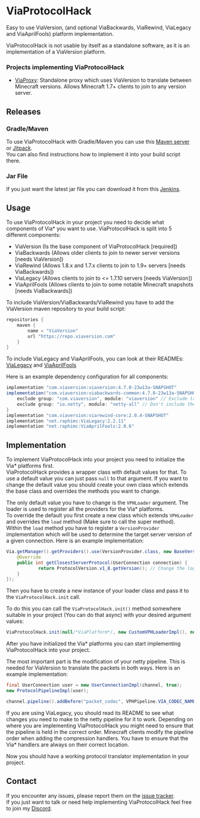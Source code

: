 # ViaProtocolHack
Easy to use ViaVersion, (and optional ViaBackwards, ViaRewind, ViaLegacy and ViaAprilFools) platform implementation.

ViaProtocolHack is not usable by itself as a standalone software, as it is an implementation of a ViaVersion platform.

### Projects implementing ViaProtocolHack
- [ViaProxy](https://github.com/RaphiMC/ViaProxy): Standalone proxy which uses ViaVersion to translate between Minecraft versions. Allows Minecraft 1.7+ clients to join to any version server.

## Releases
### Gradle/Maven
To use ViaProtocolHack with Gradle/Maven you can use this [Maven server](https://maven.lenni0451.net/#/releases/net/raphimc/ViaProtocolHack) or [Jitpack](https://jitpack.io/#RaphiMC/ViaProtocolHack).  
You can also find instructions how to implement it into your build script there.

### Jar File
If you just want the latest jar file you can download it from this [Jenkins](https://build.lenni0451.net/job/ViaProtocolHack/).

## Usage
To use ViaProtocolHack in your project you need to decide what components of Via* you want to use.
ViaProtocolHack is split into 5 different components:
- ViaVersion (Is the base component of ViaProtocolHack [required])
- ViaBackwards (Allows older clients to join to newer server versions [needs ViaVersion])
- ViaRewind (Allows 1.8.x and 1.7.x clients to join to 1.9+ servers [needs ViaBackwards])
- ViaLegacy (Allows clients to join to <= 1.7.10 servers [needs ViaVersion])
- ViaAprilFools (Allows clients to join to some notable Minecraft snapshots [needs ViaBackwards])

To include ViaVersion/ViaBackwards/ViaRewind you have to add the ViaVersion maven repository to your build script:
```groovy
repositories {
    maven {
        name = "ViaVersion"
        url "https://repo.viaversion.com"
    }
}
```
To include ViaLegacy and ViaAprilFools, you can look at their READMEs: [ViaLegacy](https://github.com/RaphiMC/ViaLegacy/blob/main/README.md#releases) and [ViaAprilFools](https://github.com/RaphiMC/ViaAprilFools/blob/main/README.md#releases)

Here is an example dependency configuration for all components:
```groovy
implementation "com.viaversion:viaversion:4.7.0-23w13a-SNAPSHOT"
implementation("com.viaversion:viabackwards-common:4.7.0-23w13a-SNAPSHOT") {
    exclude group: "com.viaversion", module: "viaversion" // Exclude transitive dependency. Include manually for more control
    exclude group: "io.netty", module: "netty-all" // Don't include the outdated netty version
}
implementation "com.viaversion:viarewind-core:2.0.4-SNAPSHOT"
implementation "net.raphimc:ViaLegacy:2.2.11"
implementation "net.raphimc:ViaAprilFools:2.0.6"
```

## Implementation
To implement ViaProtocolHack into your project you need to initialize the Via* platforms first.  
ViaProtocolHack provides a wrapper class with default values for that. To use a default value you can just pass ``null`` to that argument.
If you want to change the default value you should create your own class which extends the base class and overrides the methods you want to change.

The only default value you have to change is the ``VPHLoader`` argument. The loader is used to register all the providers for the Via* platforms.  
To override the default you first create a new class which extends ``VPHLoader`` and overrides the ``load`` method (Make sure to call the super method).  
Within the ``load`` method you have to register a ``VersionProvider`` implementation which will be used to determine the target server version of a given connection.
Here is an example implementation:
```java
Via.getManager().getProviders().use(VersionProvider.class, new BaseVersionProvider() {
    @Override
    public int getClosestServerProtocol(UserConnection connection) {
            return ProtocolVersion.v1_8.getVersion(); // Change the logic here to select the target server version
    }
});
```
Then you have to create a new instance of your loader class and pass it to the ``ViaProtocolHack.init`` call.

To do this you can call the ``ViaProtocolHack.init()`` method somewhere suitable in your project (You can do that async) with your desired argument values:
```java
ViaProtocolHack.init(null/*ViaPlatform*/, new CustomVPHLoaderImpl(), null/*ViaInjector*/, null/*ViaCommandHandler*/, ViaBackwardsPlatformImpl::new, ViaLegacyPlatformImpl::new, ViaAprilFoolsPlatformImpl::new);
```

After you have initialized the Via* platforms you can start implementing ViaProtocolHack into your project.

The most important part is the modification of your netty pipeline. This is needed for ViaVersion to translate the packets in both ways.
Here is an example implementation:
```java
final UserConnection user = new UserConnectionImpl(channel, true);
new ProtocolPipelineImpl(user);

channel.pipeline().addBefore("packet_codec", VPHPipeline.VIA_CODEC_NAME, new ViaCodec(user));
```
If you are using ViaLegacy, you should read its README to see what changes you need to make to the netty pipeline for it to work.
Depending on where you are implementing ViaProtocolHack you might need to ensure that the pipeline is held in the correct order.
Minecraft clients modify the pipeline order when adding the compression handlers. You have to ensure that the Via* handlers are always on their correct location.

Now you should have a working protocol translator implementation in your project.

## Contact
If you encounter any issues, please report them on the
[issue tracker](https://github.com/RaphiMC/ViaProtocolHack/issues).  
If you just want to talk or need help implementing ViaProtocolHack feel free to join my
[Discord](https://discord.gg/dCzT9XHEWu).
